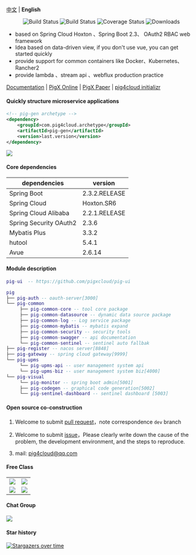 
[中文](https://github.com/pigxcloud/pig/blob/master/README.zh.md) | **English**


<p align="center">
 <img src="https://img.shields.io/badge/Pig-2.8-success.svg" alt="Build Status">
 <img src="https://img.shields.io/badge/Avue-2.6-green.svg" alt="Build Status">
 <img src="https://img.shields.io/badge/Spring%20Cloud-Hoxto.SR6-blue.svg" alt="Coverage Status">
 <img src="https://img.shields.io/badge/Spring%20Boot-2.3.RELEASE-blue.svg" alt="Downloads">
</p>
   
- based on Spring Cloud Hoxton 、Spring Boot 2.3、 OAuth2  RBAC web framework
- Idea based on data-driven view,  if you don't use vue, you can get started quickly 
- provide support for common containers like Docker、Kubernetes、Rancher2 
- provide lambda 、stream api 、webflux production practice   


<a href="https://github.com/pigxcloud/pig/wiki/deploy-doc" target="_blank">Documentation</a> | <a target="_blank" href="http://pigx.pig4cloud.com"> PigX Online</a> | <a target="_blank" href="https://paper.pig4cloud.com/"> PigX Paper</a> | <a target="_blank" href="https://start.pig4cloud.com"> pig4cloud initializr</a>
    

#### Quickly structure microservice applications  

```xml
<!-- pig-gen archetype -->
<dependency>
    <groupId>com.pig4cloud.archetype</groupId>
    <artifactId>pig-gen</artifactId>
    <version>last.version</version>
</dependency>
```

<img src="https://images.gitee.com/uploads/images/2019/1026/004238_9a73e1e7_393021.gif"/>  
   
#### Core dependencies 


dependencies | version
---|---
Spring Boot |  2.3.2.RELEASE  
Spring Cloud | Hoxton.SR6   
Spring Cloud Alibaba | 2.2.1.RELEASE
Spring Security OAuth2 | 2.3.6
Mybatis Plus | 3.3.2
hutool | 5.4.1
Avue | 2.6.14
   


#### Module description

```lua
pig-ui  -- https://github.com/pigxcloud/pig-ui

pig
├── pig-auth -- oauth-server[3000]
└── pig-common 
     ├── pig-common-core -- tool core package
     ├── pig-common-datasource -- dynamic data source package
     ├── pig-common-log -- Log service package
     ├── pig-common-mybatis -- mybatis expand
     ├── pig-common-security -- security tools
     ├── pig-common-swagger -- api documentation
     └── pig-common-sentinel -- sentinel auto fallbak
├── pig-register -- nacos server[8848]
├── pig-gateway -- spring cloud gateway[9999]
└── pig-upms
     └── pig-upms-api -- user management system api
     └── pig-upms-biz -- user management system biz[4000]
└── pig-visual
     └── pig-monitor -- spring boot admin[5001]
     ├── pig-codegen -- graphical code generation[5002]
     └── pig-sentinel-dashboard -- sentinel dashboard [5003]	 
```
#### Open source co-construction

1. Welcome to submit [pull request](https://dwz.cn/2KURd5Vf)，note correspondence `dev` branch

2. Welcome to submit [issue](https://gitee.com/log4j/pig/issues)，Please clearly write down the cause of the problem, the development environment, and the steps to reproduce.

3. mail: <a href="mailto:pig4cloud@qq.com">pig4cloud@qq.com</a>     

#### Free Class

<table>
  <tr>
    <td><a href="https://www.bilibili.com/video/av45084065" target="_blank"><img src="https://images.gitee.com/uploads/images/2020/0318/215612_b3d0375d_1824312.jpeg"></a></td>
    <td><a href="https://www.bilibili.com/video/av77344954" target="_blank"><img src="https://images.gitee.com/uploads/images/2020/0318/215612_f6d298c4_1824312.jpeg"></a></td>
  </tr>
    <tr>
    <td><a href="https://www.bilibili.com/video/BV1J5411476V" target="_blank"><img src="http://pigx.vip/20200504210206_YDYTOA_k3s.jpeg"></a></td>
    <td><a href="https://www.bilibili.com/video/BV14p4y197K5" target="_blank"><img src="http://pigx.vip/20200504210257_yXZBSx_zerotier.jpeg"></a></td>
  </tr>
</table>

#### Chat Group

![](https://images.gitee.com/uploads/images/2020/0318/215612_66ede32c_1824312.jpeg)


#### Star history

[![Stargazers over time](https://starchart.cc/pigxcloud/pig.svg)](https://starchart.cc/pigxcloud/pig.svg)
